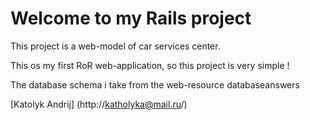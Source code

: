 # Welcome to my Rails project

This project is a web-model of car services center.

This os my first RoR web-application, so this project is very simple !

The database schema i take from the web-resource databaseanswers

[Katolyk Andrij] (http://katholyka@mail.ru/)


